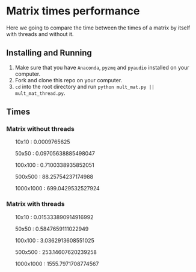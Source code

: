<h1>Matrix times performance</h1>

<p>Here we going to compare the time between the times of a matrix by itself with threads and without it.</p>

## Installing and Running

1. Make sure that you have `Anaconda`, `pyzmq` and `pyaudio` installed on your computer.
2. Fork and clone this repo on your computer.
3. `cd` into the root directory and run `python mult_mat.py || mult_mat_thread.py`.

<h2>Times</h2>

<h3>Matrix without threads</h3>

  <ul>10x10 : 0.0009765625</ul>
  <ul>50x50 : 0.09705638885498047</ul>
  <ul>100x100 : 0.7100338935852051</ul>
  <ul>500x500 : 88.25754237174988</ul>
  <ul>1000x1000 : 699.0429532527924</ul>
 
 <h3>Matrix with threads</h3>
 
  <ul>10x10 : 0.015333890914916992</ul>
  <ul>50x50 : 0.5847659111022949</ul>
  <ul>100x100 : 3.0362913608551025</ul>
  <ul>500x500 : 253.14607620239258</ul>
  <ul>1000x1000 : 1555.7971708774567</ul>
  
  
